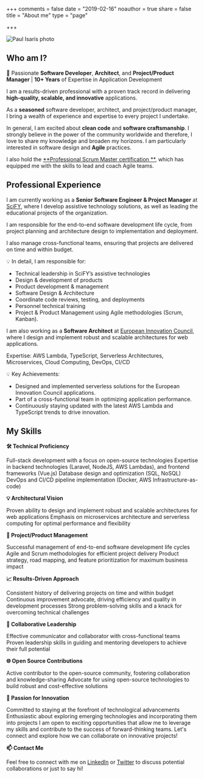 +++
comments = false
date = "2019-02-16"
noauthor = true
share = false
title = "About me"
type = "page"

+++

<img src="/img/paul_circle.png" alt="Paul Isaris photo">

## Who am I?

🚀 Passionate **Software Developer**, **Architect**, and **Project/Product Manager** | **10+ Years** of Expertise in Application
Development

I am a results-driven professional with a proven track record in delivering **high-quality,
scalable, and innovative** applications.

As a **seasoned** software developer, architect, and project/product manager, I bring a wealth of experience and
expertise
to every project I undertake.

In general, I am excited about **clean code** and **software craftsmanship**. I strongly believe in the power of the
community worldwide and
therefore, I love to share my knowledge and broaden my horizons. I am particularly interested in software design and
**Agile** practices.

I also hold the [**Professional Scrum Master certification
**](https://www.credly.com/badges/5f65d524-4ffc-41de-9bc2-55f4e21d039a/public_url), which has equipped me with the
skills to lead and coach Agile teams.

## Professional Experience

I am currently working as a **Senior Software Engineer & Project Manager** at [SciFY](https://scify.org/en), where I
develop assistive
technology solutions, as well as leading the educational projects of the organization.

I am responsible for the
end-to-end software development life cycle, from project planning and architecture design to implementation and
deployment.

I also manage cross-functional teams, ensuring that projects are delivered on time and within budget.

💡 In detail, I am responsible for:

- Technical leadership in SciFY’s assistive technologies
- Design & development of products
- Product development & management
- Software Design & Architecture
- Coordinate code reviews, testing, and deployments
- Personnel technical training
- Project & Product Management using Agile methodologies (Scrum, Kanban).

I am also working as a **Software Architect** at [European Innovation Council](https://eic.ec.europa.eu/), where I
design and implement robust and scalable architectures for web applications.

Expertise: AWS Lambda, TypeScript, Serverless Architectures, Microservices, Cloud Computing, DevOps, CI/CD

💡 Key Achievements:

- Designed and implemented serverless solutions for the European Innovation Council applications.
- Part of a cross-functional team in optimizing application performance.
- Continuously staying updated with the latest AWS Lambda and TypeScript trends to drive innovation.

## My Skills

**🛠️ Technical Proficiency**

Full-stack development with a focus on open-source technologies
Expertise in backend technologies (Laravel, NodeJS, AWS Lambdas), and frontend frameworks (Vue.js)
Database design and optimization (SQL, NoSQL)
DevOps and CI/CD pipeline implementation (Docker, AWS Infrastructure-as-code)

**💡 Architectural Vision**

Proven ability to design and implement robust and scalable architectures for web applications
Emphasis on microservices architecture and serverless computing for optimal performance and flexibility

**🔧 Project/Product Management**

Successful management of end-to-end software development life cycles
Agile and Scrum methodologies for efficient project delivery
Product strategy, road mapping, and feature prioritization for maximum business impact

**📈 Results-Driven Approach**

Consistent history of delivering projects on time and within budget
Continuous improvement advocate, driving efficiency and quality in development processes
Strong problem-solving skills and a knack for overcoming technical challenges

**🤝 Collaborative Leadership**

Effective communicator and collaborator with cross-functional teams
Proven leadership skills in guiding and mentoring developers to achieve their full potential

**🌐 Open Source Contributions**

Active contributor to the open-source community, fostering collaboration and knowledge-sharing
Advocate for using open-source technologies to build robust and cost-effective solutions

**🌟 Passion for Innovation**

Committed to staying at the forefront of technological advancements
Enthusiastic about exploring emerging technologies and incorporating them into projects
I am open to exciting opportunities that allow me to leverage my skills and contribute to the success of
forward-thinking teams. Let's connect and explore how we can collaborate on innovative projects!

**📫 Contact Me**

Feel free to connect with me on [LinkedIn](https://www.linkedin.com/in/pavlosisaris/)
or [Twitter](https://twitter.com/paulisaris) to discuss potential collaborations or just to say hi!